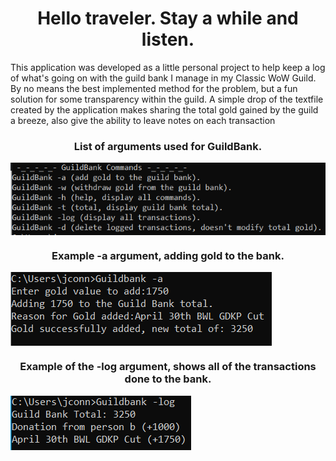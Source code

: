 <h1 align="center">Hello traveler. Stay a while and listen.</h1>
This application was developed as a little personal project to help keep a log of what's going on with the guild bank I manage in my Classic WoW Guild. By no means the best implemented method for the problem, but a fun solution for some transparency within the guild. A simple drop of the textfile created by the application makes sharing the total gold gained by the guild a breeze, also give the ability to leave notes on each transaction
<p align="center">
  <h3 align="center">List of arguments used for GuildBank.</h3>
  <img align="center" src="https://github.com/Jconnorcheney/BankApp/blob/master/Images/commands.png">
</p>
<p align="center">
  <h3 align="center">Example -a argument, adding gold to the bank. </h3>
  <img align="center" src="https://github.com/Jconnorcheney/BankApp/blob/master/Images/dashACommand.PNG">
</p>
<p align="center">
  <h3 align="center">Example of the -log argument, shows all of the transactions done to the bank.</h3>
  <img align="center"  src="https://github.com/Jconnorcheney/BankApp/blob/master/Images/logCommand.PNG">
</p>
